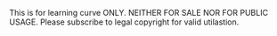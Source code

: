 This is for learning curve ONLY. 
NEITHER FOR SALE NOR FOR PUBLIC USAGE.
Please subscribe to legal copyright for valid utilastion.

